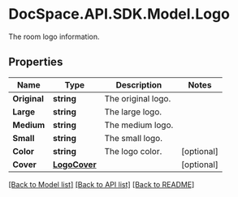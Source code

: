 # DocSpace.API.SDK.Model.Logo
The room logo information.

## Properties

Name | Type | Description | Notes
------------ | ------------- | ------------- | -------------
**Original** | **string** | The original logo. | 
**Large** | **string** | The large logo. | 
**Medium** | **string** | The medium logo. | 
**Small** | **string** | The small logo. | 
**Color** | **string** | The logo color. | [optional] 
**Cover** | [**LogoCover**](LogoCover.md) |  | [optional] 

[[Back to Model list]](../README.md#documentation-for-models) [[Back to API list]](../README.md#documentation-for-api-endpoints) [[Back to README]](../README.md)

